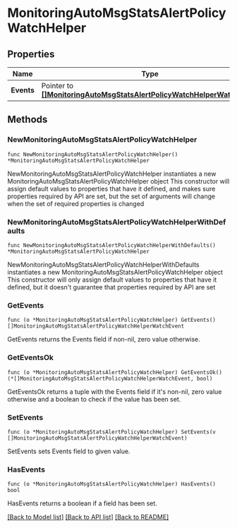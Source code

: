 # MonitoringAutoMsgStatsAlertPolicyWatchHelper

## Properties

Name | Type | Description | Notes
------------ | ------------- | ------------- | -------------
**Events** | Pointer to [**[]MonitoringAutoMsgStatsAlertPolicyWatchHelperWatchEvent**](MonitoringAutoMsgStatsAlertPolicyWatchHelperWatchEvent.md) |  | [optional] 

## Methods

### NewMonitoringAutoMsgStatsAlertPolicyWatchHelper

`func NewMonitoringAutoMsgStatsAlertPolicyWatchHelper() *MonitoringAutoMsgStatsAlertPolicyWatchHelper`

NewMonitoringAutoMsgStatsAlertPolicyWatchHelper instantiates a new MonitoringAutoMsgStatsAlertPolicyWatchHelper object
This constructor will assign default values to properties that have it defined,
and makes sure properties required by API are set, but the set of arguments
will change when the set of required properties is changed

### NewMonitoringAutoMsgStatsAlertPolicyWatchHelperWithDefaults

`func NewMonitoringAutoMsgStatsAlertPolicyWatchHelperWithDefaults() *MonitoringAutoMsgStatsAlertPolicyWatchHelper`

NewMonitoringAutoMsgStatsAlertPolicyWatchHelperWithDefaults instantiates a new MonitoringAutoMsgStatsAlertPolicyWatchHelper object
This constructor will only assign default values to properties that have it defined,
but it doesn't guarantee that properties required by API are set

### GetEvents

`func (o *MonitoringAutoMsgStatsAlertPolicyWatchHelper) GetEvents() []MonitoringAutoMsgStatsAlertPolicyWatchHelperWatchEvent`

GetEvents returns the Events field if non-nil, zero value otherwise.

### GetEventsOk

`func (o *MonitoringAutoMsgStatsAlertPolicyWatchHelper) GetEventsOk() (*[]MonitoringAutoMsgStatsAlertPolicyWatchHelperWatchEvent, bool)`

GetEventsOk returns a tuple with the Events field if it's non-nil, zero value otherwise
and a boolean to check if the value has been set.

### SetEvents

`func (o *MonitoringAutoMsgStatsAlertPolicyWatchHelper) SetEvents(v []MonitoringAutoMsgStatsAlertPolicyWatchHelperWatchEvent)`

SetEvents sets Events field to given value.

### HasEvents

`func (o *MonitoringAutoMsgStatsAlertPolicyWatchHelper) HasEvents() bool`

HasEvents returns a boolean if a field has been set.


[[Back to Model list]](../README.md#documentation-for-models) [[Back to API list]](../README.md#documentation-for-api-endpoints) [[Back to README]](../README.md)


